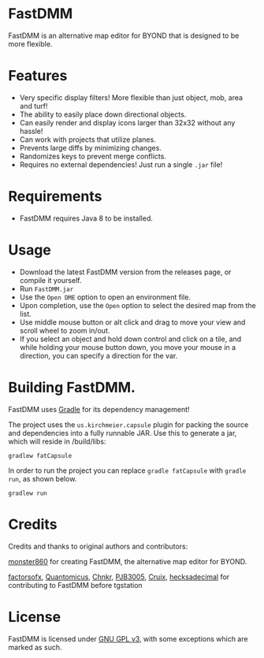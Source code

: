 # FastDMM

FastDMM is an alternative map editor for BYOND that is designed to be more flexible.

# Features

- Very specific display filters! More flexible than just object, mob, area and turf!
- The ability to easily place down directional objects.
- Can easily render and display icons larger than 32x32 without any hassle!
- Can work with projects that utilize planes.
- Prevents large diffs by minimizing changes.
- Randomizes keys to prevent merge conflicts.
- Requires no external dependencies! Just run a single `.jar` file!

# Requirements

- FastDMM requires Java 8 to be installed.

# Usage

- Download the latest FastDMM version from the releases page, or compile it yourself.
- Run `FastDMM.jar`
- Use the `Open DME` option to open an environment file.
- Upon completion, use the `Open` option to select the desired map from the list.
- Use middle mouse button or alt click and drag to move your view and scroll wheel to zoom in/out.
- If you select an object and hold down control and click on a tile, and while holding your mouse button down, you move your mouse in a direction, you can specify a direction for the var.

# Building FastDMM.

FastDMM uses [Gradle](https://docs.gradle.org/current/userguide/userguide.html) for its dependency management!

The project uses the `us.kirchmeier.capsule` plugin for packing the source and dependencies into a fully runnable JAR. Use this to generate a jar, which will reside in /build/libs:

```
gradlew fatCapsule
```

In order to run the project you can replace `gradle fatCapsule` with `gradle run`, as shown below.

```
gradlew run
```

# Credits

Credits and thanks to original authors and contributors:

[monster860](https://github.com/monster860) for creating FastDMM, the alternative map editor for BYOND.

[factorsofx](https://github.com/factorsofx), [Quantomicus](https://github.com/Quantomicus), [Chnkr](https://github.com/Chnkr), [PJB3005](https://github.com/PJB3005), [Cruix](https://github.com/Cruix), [hecksadecimal](https://github.com/hecksadecimal) for contributing to FastDMM before tgstation

# License

FastDMM is licensed under [GNU GPL v3](https://www.gnu.org/licenses/gpl-3.0.html), with some exceptions which are marked as such.
